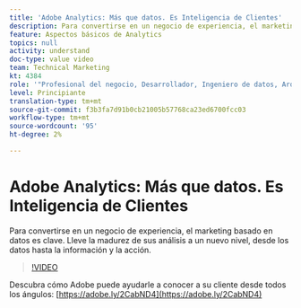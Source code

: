 ```yaml
---
title: 'Adobe Analytics: Más que datos. Es Inteligencia de Clientes'
description: Para convertirse en un negocio de experiencia, el marketing basado en datos es clave. Lleve la madurez de sus análisis a un nuevo nivel, desde los datos hasta la información y la acción.
feature: Aspectos básicos de Analytics
topics: null
activity: understand
doc-type: value video
team: Technical Marketing
kt: 4384
role: '"Profesional del negocio, Desarrollador, Ingeniero de datos, Arquitecto, Arquitecto de datos, Administrador, Líder"'
level: Principiante
translation-type: tm+mt
source-git-commit: f3b3fa7d91b0cb21005b57768ca23ed6700fcc03
workflow-type: tm+mt
source-wordcount: '95'
ht-degree: 2%

---
```



# Adobe Analytics: Más que datos. Es Inteligencia de Clientes

Para convertirse en un negocio de experiencia, el marketing basado en datos es clave. Lleve la madurez de sus análisis a un nuevo nivel, desde los datos hasta la información y la acción.

>[!VIDEO](https://video.tv.adobe.com/v/31502/?quality=12)

Descubra cómo Adobe puede ayudarle a conocer a su cliente desde todos los ángulos: [https://adobe.ly/2CabND4](https://adobe.ly/2CabND4)
